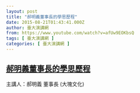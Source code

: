 ```yaml
---
layout: post
title: "郝明義董事長的學思歷程"
date: 2015-08-21T01:43:41.000Z
author: 臺大演講網
from: https://www.youtube.com/watch?v=afUw9EOKbsQ
tags: [ 臺大演講網 ]
categories: [ 臺大演講網 ]
---
```

<!--1440121421000-->
[郝明義董事長的學思歷程](https://www.youtube.com/watch?v=afUw9EOKbsQ)
------

<div>
主講人：郝明義 董事長 (大塊文化)
</div>
